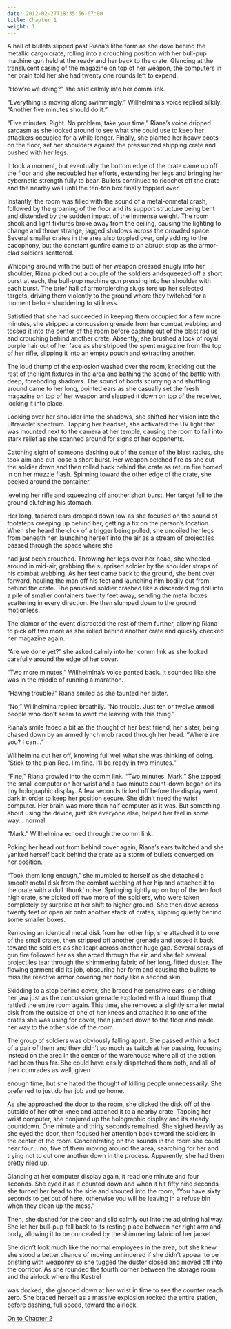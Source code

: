 ```yaml
---
date: 2012-02-27T18:35:56-07:00
title: Chapter 1
weight: 1
---
```


A hail of bullets slipped past Riana’s lithe form as she dove behind the
metallic cargo crate, rolling into a crouching position with her bull-pup
machine gun held at the ready and her back to the crate. Glancing at the
translucent casing of the magazine on top of her weapon, the computers in her
brain told her she had twenty one rounds left to expend.

“How’re we doing?” she said calmly into her comm link.

“Everything is moving along swimmingly.” Willhelmina’s voice replied silkily.
“Another five minutes should do it.”

“Five minutes. Right. No problem, take your time,” Riana’s voice dripped sarcasm
as she looked around to see what she could use to keep her attackers occupied
for a while longer. Finally, she planted her heavy boots on the floor, set her
shoulders against the pressurized shipping crate and pushed with her legs.

It took a moment, but eventually the bottom edge of the crate came up off the
floor and she redoubled her efforts, extending her legs and bringing her
cybernetic strength fully to bear. Bullets continued to ricochet off the crate
and the nearby wall until the ten-ton box finally toppled over.

Instantly, the room was filled with the sound of a metal-onmetal crash, followed
by the groaning of the floor and its support structure being bent and distended
by the sudden impact of the immense weight. The room shook and light fixtures
broke away from the ceiling, causing the lighting to change and throw strange,
jagged shadows across the crowded space. Several smaller crates in the area also
toppled over, only adding to the cacophony, but the constant gunfire came to an
abrupt stop as the armor-clad soldiers scattered.

Whipping around with the butt of her weapon pressed snugly into her shoulder,
Riana picked out a couple of the soldiers andsqueezed off a short burst at each,
the bull-pup machine gun pressing into her shoulder with each burst. The brief
hail of armorpiercing slugs tore up her selected targets, driving them violently
to the ground where they twitched for a moment before shuddering to stillness.

Satisfied that she had succeeded in keeping them occupied for a few more
minutes, she stripped a concussion grenade from her combat webbing and tossed it
into the center of the room before dashing out of the blast radius and crouching
behind another crate. Absently, she brushed a lock of royal purple hair out of
her face as she stripped the spent magazine from the top of her rifle, slipping
it into an empty pouch and extracting another.

The loud thump of the explosion washed over the room, knocking out the rest of
the light fixtures in the area and bathing the scene of the battle with deep,
foreboding shadows. The sound of boots scurrying and shuffling around came to
her long, pointed ears as she casually set the fresh magazine on top of her
weapon and slapped it down on top of the receiver, locking it into place.

Looking over her shoulder into the shadows, she shifted her vision into the
ultraviolet spectrum. Tapping her headset, she activated the UV light that was
mounted next to the camera at her temple, causing the room to fall into stark
relief as she scanned around for signs of her opponents.

Catching sight of someone dashing out of the center of the blast radius, she
took aim and cut loose a short burst. Her weapon belched fire as she cut the
soldier down and then rolled back behind the crate as return fire homed in on
her muzzle flash. Spinning toward the other edge of the crate, she peeked around
the container,

leveling her rifle and squeezing off another short burst. Her target fell to the
ground clutching his stomach.

Her long, tapered ears dropped down low as she focused on the sound of footsteps
creeping up behind her, getting a fix on the person’s location. When she heard
the click of a trigger being pulled, she uncoiled her legs from beneath her,
launching herself into the air as a stream of projectiles passed through the
space where she

had just been crouched. Throwing her legs over her head, she wheeled around in
mid-air, grabbing the surprised soldier by the shoulder straps of his combat
webbing. As her feet came back to the ground, she bent over forward, hauling the
man off his feet and launching him bodily out from behind the crate. The
panicked soldier crashed like a discarded rag doll into a pile of smaller
containers twenty feet away, sending the metal boxes scattering in every
direction. He then slumped down to the ground, motionless.

The clamor of the event distracted the rest of them further, allowing Riana to
pick off two more as she rolled behind another crate and quickly checked her
magazine again.

“Are we done yet?” she asked calmly into her comm link as she looked carefully
around the edge of her cover.

“Two more minutes,” Willhelmina’s voice panted back. It sounded like she was in
the middle of running a marathon.

“Having trouble?” Riana smiled as she taunted her sister.

“No,” Willhelmina replied breathily. “No trouble. Just ten or twelve armed
people who don’t seem to want me leaving with this thing.”

Riana’s smile faded a bit as the thought of her best friend, her sister, being
chased down by an armed lynch mob raced through her head. “Where are you? I
can…”

Willhelmina cut her off, knowing full well what she was thinking of doing.
“Stick to the plan Ree. I’m fine. I’ll be ready in two minutes.”

“Fine,” Riana growled into the comm link. “Two minutes.  Mark.” She tapped the
small computer on her wrist and a two minute count-down began on its tiny
holographic display. A few seconds ticked off before the display went dark in
order to keep her position secure. She didn’t need the wrist computer. Her brain
was more than half computer as it was. But something about using the device,
just like everyone else, helped her feel in some way… normal.

“Mark.” Willhelmina echoed through the comm link.

Poking her head out from behind cover again, Riana’s ears twitched and she
yanked herself back behind the crate as a storm of bullets converged on her
position.

“Took them long enough,” she mumbled to herself as she detached a smooth metal
disk from the combat webbing at her hip and attached it to the crate with a dull
‘thunk’ noise. Springing lightly up on top of the ten foot high crate, she
picked off two more of the soldiers, who were taken completely by surprise at
her shift to higher ground. She then dove across twenty feet of open air onto
another stack of crates, slipping quietly behind some smaller boxes.

Removing an identical metal disk from her other hip, she attached it to one of
the small crates, then stripped off another grenade and tossed it back toward
the soldiers as she leapt across another huge gap. Several sprays of gun fire
followed her as she arced through the air, and she felt several projectiles tear
through the shimmering fabric of her long, fitted duster. The flowing garment
did its job, obscuring her form and causing the bullets to miss the reactive
armor covering her body like a second skin.

Skidding to a stop behind cover, she braced her sensitive ears, clenching her
jaw just as the concussion grenade exploded with a loud thump that rattled the
entire room again. This time, she removed a slightly smaller metal disk from the
outside of one of her knees and attached it to one of the crates she was using
for cover, then jumped down to the floor and made her way to the other side of
the room.

The group of soldiers was obviously falling apart. She passed within a foot of a
pair of them and they didn’t so much as twitch at her passing, focusing instead
on the area in the center of the warehouse where all of the action had been thus
far. She could have easily dispatched them both, and all of their comrades as
well, given

enough time, but she hated the thought of killing people unnecessarily.  She
preferred to just do her job and go home.

As she approached the door to the room, she clicked the disk off of the outside
of her other knee and attached it to a nearby crate. Tapping her wrist computer,
she conjured up the holographic display and its steady countdown. One minute and
thirty seconds remained. She sighed heavily as she eyed the door, then focused
her attention back toward the soldiers in the center of the room. Concentrating
on the sounds in the room she could hear four… no, five of them moving around
the area, searching for her and trying not to cut one another down in the
process. Apparently, she had them pretty riled up.

Glancing at her computer display again, it read one minute and four seconds. She
eyed it as it counted down and when it hit fifty nine seconds she turned her
head to the side and shouted into the room, “You have sixty seconds to get out
of here, otherwise you will be leaving in a refuse bin when they clean up the
mess.”

Then, she dashed for the door and slid calmly out into the adjoining hallway.
She let her bull-pup fall back to its resting place between her right arm and
body, allowing it to be concealed by the shimmering fabric of her jacket.

She didn’t look much like the normal employees in the area, but she knew she
stood a better chance of moving unhindered if she didn’t appear to be bristling
with weaponry so she tugged the duster closed and moved off into the corridor.
As she rounded the fourth corner between the storage room and the airlock where
the Kestrel

was docked, she glanced down at her wrist in time to see the counter reach zero.
She braced herself as a massive explosion rocked the entire station, before
dashing, full speed, toward the airlock.

[On to Chapter 2](../chapter-2)
